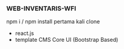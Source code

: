 ### WEB-INVENTARIS-WFI

npm i / npm install pertama kali clone

- react.js
- template CMS Core UI (Bootstrap Based)
